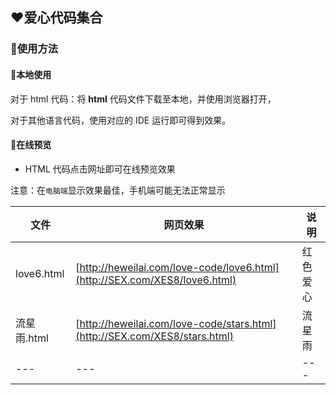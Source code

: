 ## ❤️爱心代码集合

### 🤩使用方法

#### 💌本地使用

对于 html 代码：将 **html** 代码文件下载至本地，并使用浏览器打开，

对于其他语言代码，使用对应的 IDE 运行即可得到效果。

#### 💌在线预览

- HTML 代码点击网址即可在线预览效果

注意：在`电脑端`显示效果最佳，手机端可能无法正常显示

|   文件   |   网页效果   | 说明  |
| ---- | ---- |---- |
| love6.html | [http://heweilai.com/love-code/love6.html](http://SEX.com/XES8/love6.html) | 红色爱心 |
| 流星雨.html | [http://heweilai.com/love-code/stars.html](http://SEX.com/XES8/stars.html) | 流星雨 |
| --- | --- | --- |

